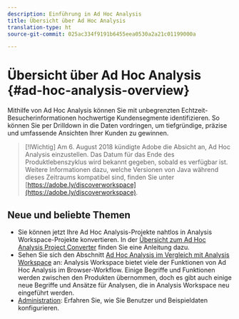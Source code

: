 ```yaml
---
description: Einführung in Ad Hoc Analysis
title: Übersicht über Ad Hoc Analysis
translation-type: ht
source-git-commit: 025ac334f9191b6455eea0530a2a21c01199000a

---
```



# Übersicht über Ad Hoc Analysis {#ad-hoc-analysis-overview}

Mithilfe von Ad Hoc Analysis können Sie mit unbegrenzten Echtzeit-Besucherinformationen hochwertige Kundensegmente identifizieren. So können Sie per Drilldown in die Daten vordringen, um tiefgründige, präzise und umfassende Ansichten Ihrer Kunden zu gewinnen.

>[!IWichtig]
>Am 6. August 2018 kündigte Adobe die Absicht an, Ad Hoc Analysis einzustellen. Das Datum für das Ende des Produktlebenszyklus wird bekannt gegeben, sobald es verfügbar ist. Weitere Informationen dazu, welche Versionen von Java während dieses Zeitraums kompatibel sind, finden Sie unter [https://adobe.ly/discoverworkspace](https://adobe.ly/discoverworkspace).

## Neue und beliebte Themen

* Sie können jetzt Ihre Ad Hoc Analysis-Projekte nahtlos in Analysis Workspace-Projekte konvertieren. In der [Übersicht zum Ad Hoc Analysis Project Converter](/help/analyze/ad-hoc-analysis/c-aha-project-converter/aha2aw-overview.md) finden Sie eine Anleitung dazu.
* Sehen Sie sich den Abschnitt [Ad Hoc Analysis im Vergleich mit Analysis Workspace](/help/analyze/analysis-workspace/workspace-faq/adhocanalysis-vs-analysisworkspace.md) an: Analysis Workspace bietet viele der Funktionen von Ad Hoc Analysis im Browser-Workflow. Einige Begriffe und Funktionen werden zwischen den Produkten übernommen, doch es gibt auch einige neue Begriffe und Ansätze für Analysen, die in Analysis Workspace neu eingeführt werden.
* [Administration](/help/analyze/ad-hoc-analysis/c-administration.md): Erfahren Sie, wie Sie Benutzer und Beispieldaten konfigurieren.
